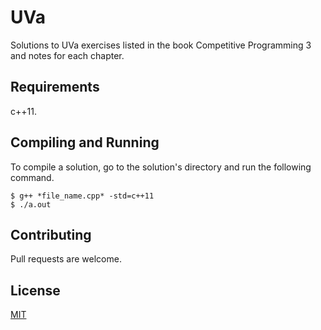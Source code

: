 # UVa
Solutions to UVa exercises listed in the book Competitive Programming 3 and notes for each chapter.

## Requirements
c++11.

## Compiling and Running
To compile a solution, go to the solution's directory and run the following command.
```
$ g++ *file_name.cpp* -std=c++11 
$ ./a.out
```

## Contributing
Pull requests are welcome.

## License
[MIT](https://choosealicense.com/licenses/mit/)
